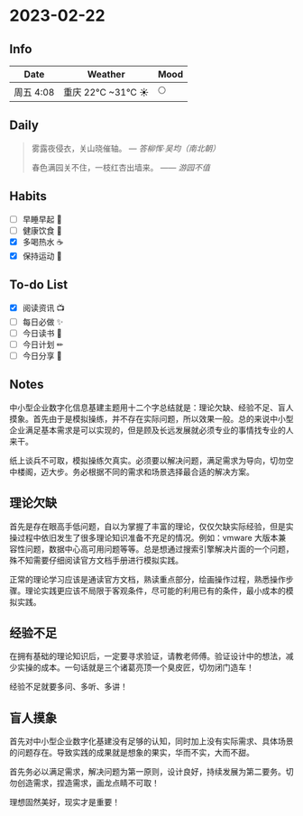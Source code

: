 # 2023-02-22

## Info

| Date    |  Weather          | Mood |
|---------|-------------------|-----|
| 周五 4:08 | 重庆 22°C ~31°C  ☀️ | 🌕  |

## Daily

> 雾露夜侵衣，关山晓催轴。
> — *答柳恽·吴均（南北朝）*
> 
> 春色满园关不住，一枝红杏出墙来。 
> —— *游园不值*


## Habits

- [ ] 早睡早起 🌃
- [ ] 健康饮食 🥗
- [x] 多喝热水 ☕️
- [x] 保持运动 💪

## To-do List

- [x] 阅读资讯 📺
- [ ] 每日必做 ✨
- [ ] 今日读书 📖
- [ ] 今日计划 ✏
- [ ] 今日分享 📌

## Notes

中小型企业数字化信息基建主题用十二个字总结就是：理论欠缺、经验不足、盲人摸象。首先由于是模拟操练，并不存在实际问题，所以效果一般。总的来说中小型企业满足基本需求是可以实现的，但是顾及长远发展就必须专业的事情找专业的人来干。

纸上谈兵不可取，模拟操练欠真实。必须要以解决问题，满足需求为导向，切勿空中楼阁，迈大步。务必根据不同的需求和场景选择最合适的解决方案。

## 理论欠缺

首先是存在眼高手低问题，自以为掌握了丰富的理论，仅仅欠缺实际经验，但是实操过程中依旧发生了很多理论知识准备不充足的情况。例如：vmware 大版本兼容性问题，数据中心高可用问题等等。总是想通过搜索引擎解决片面的一个问题，殊不知需要仔细阅读官方文档手册进行模拟实践。

正常的理论学习应该是通读官方文档，熟读重点部分，绘画操作过程，熟悉操作步骤。理论实践更应该不局限于客观条件，尽可能的利用已有的条件，最小成本的模拟实践。

## 经验不足

在拥有基础的理论知识后，一定要寻求验证，请教老师傅。验证设计中的想法，减少实操的成本。一句话就是三个诸葛亮顶一个臭皮匠，切勿闭门造车！

经验不足就要多问、多听、多讲！

## 盲人摸象

首先对中小型企业数字化基建没有足够的认知，同时加上没有实际需求、具体场景的问题存在。导致实践的成果就是想象的果实，华而不实，大而不甜。

首先务必以满足需求，解决问题为第一原则，设计良好，持续发展为第二要务。切勿创造需求，捏造需求，画龙点睛不可取！

理想固然美好，现实才是重要！